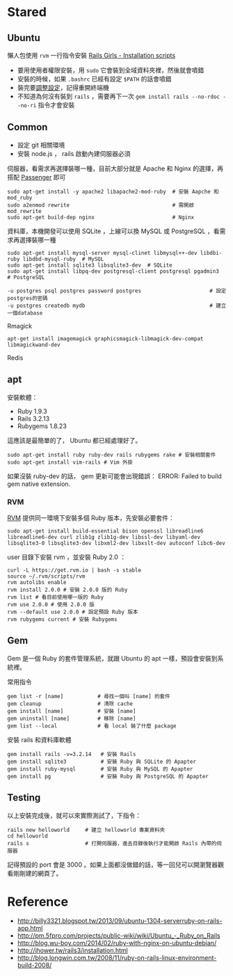 # Stared

## Ubuntu

懶人包使用 `rvm` 一行指令安裝 ​[Rails Girls - Installation scripts](https://github.com/railsgirls/installation-scripts/blob/master/rails-install-ubuntu.sh)

* 要用使用者權限安裝，用 `sudo` 它會裝到全域資料夾裡，然後就會噴錯
* 安裝的時候，如果 `.bashrc` 已經有設定 `$PATH` 的話會噴錯
* 裝完要[調整設定](https://rvm.io/integration/gnome-terminal)，記得重開終端機
* 不知道為何沒有裝到 `rails` ，需要再下一次 `gem install rails --no-rdoc --no-ri` 指令才會安裝

## Common

* 設定 git 相關環境
* 安裝 node.js ， rails 啟動內建伺服器必須

伺服器，看需求再選擇裝哪一種，目前大部分就是 Apache 和 Nginx 的選擇，再搭配 [Passenger](https://www.phusionpassenger.com/) 即可

    sudo apt-get install -y apache2 libapache2-mod-ruby  # 安裝 Aapche 和 mod_ruby
    sudo a2enmod rewrite                                 # 需開啟 mod_rewrite
    sudo apt-get build-dep nginx                         # Nginx

資料庫，本機開發可以使用 SQLite ，上線可以換 MySQL 或 PostgreSQL ，看需求再選擇裝哪一種

    sudo apt-get install mysql-server mysql-clinet libmysql++-dev libdbi-ruby libdbd-mysql-ruby  # MySQL
    sudo apt-get install sqlite3 libsqlite3-dev  # SQLite
    sudo apt-get install libpq-dev postgresql-client postgresql pgadmin3  # PostgreSQL

    -u postgres psql postgres password postgres                      # 設定postgres的密碼
    -u postgres createdb mydb                                        # 建立一個database

Rmagick

    apt-get install imagemagick graphicsmagick-libmagick-dev-compat libmagickwand-dev

Redis

## apt

安裝軟體：

* Ruby 1.9.3
* Rails 3.2.13
* Rubygems 1.8.23

這應該是最簡單的了， Ubuntu 都已經處理好了。

    sudo apt-get install ruby ruby-dev rails rubygems rake # 安裝相關套件
    sudo apt-get install vim-rails # Vim 外掛

如果沒裝 ruby-dev 的話， gem 更新可能會出現錯誤： ERROR: Failed to build gem native extension.

### RVM

[RVM](http://www.openfoundry.org/tw/tech-column/8513-rvm-ruby-environment-version-manager) 提供同一環境下安裝多個 Ruby 版本，先安裝必要套件：

    sudo apt-get install build-essential bison openssl libreadline6 libreadline6-dev curl zlib1g zlib1g-dev libssl-dev libyaml-dev libsqlite3-0 libsqlite3-dev libxml2-dev libxslt-dev autoconf libc6-dev

user 目錄下安裝 rvm ，並安裝 Ruby 2.0 ：

    curl -L https://get.rvm.io | bash -s stable
    source ~/.rvm/scripts/rvm
    rvm autolibs enable
    rvm install 2.0.0 # 安裝 2.0.0 版的 Ruby
    rvm list # 看目前使用哪一版的 Ruby
    rvm use 2.0.0 # 使用 2.0.0 版
    rvm --default use 2.0.0 # 設定預設 Ruby 版本
    rvm rubygems current # 安裝 Rubygems

## Gem

Gem 是一個 Ruby 的套件管理系統，就跟 Ubuntu 的 apt 一樣，預設會安裝到系統裡。

常用指令

    gem list -r [name]           # 尋找一個叫 [name] 的套件
    gem cleanup                  # 清除 cache
    gem install [name]           # 安裝 [name]
    gem uninstall [name]         # 移除 [name]
    gem list --local             # 看 local 裝了什麼 package

安裝 rails 和資料庫軟體

    gem install rails -v=3.2.14   # 安裝 Rails
    gem install sqlite3           # 安裝 Ruby 與 SQLite 的 Apapter
    gem install ruby-mysql        # 安裝 Ruby 與 MySQL 的 Apapter
    gem install pg                # 安裝 Ruby 與 PostgreSQL 的 Apapter

## Testing

以上安裝完成後，就可以來實際測試了，下指令：

    rails new helloworld     # 建立 helloworld 專案資料夾
    cd helloworld
    rails s                  # 打開伺服器，進去目錄後執行才能開啟 Rails 內帶的伺服器

記得預設的 port 會是 3000 。如果上面都沒做錯的話，等一回兒可以開瀏覽器觀看剛剛建的網頁了。

# Reference

* http://billy3321.blogspot.tw/2013/09/ubuntu-1304-serverruby-on-rails-app.html
* http://pm.5fpro.com/projects/public-wiki/wiki/Ubuntu_-_Ruby_on_Rails
* http://blog.wu-boy.com/2014/02/ruby-with-nginx-on-ubuntu-debian/
* http://ihower.tw/rails3/installation.html
* http://blog.longwin.com.tw/2008/11/ruby-on-rails-linux-environment-build-2008/
